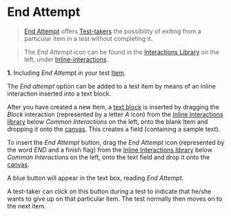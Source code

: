 <!--
created_at: 2016-12-15
authors:         
    - "Catherine Pease"
--> 

# End Attempt

>[End Attempt](../appendix/glossary.md#end-attempt) offers [Test-takers](../appendix/glossary.md#test-taker) the possibility of exiting from a particular item in a test without completing it.

> The *End Attempt* icon can be found in the [Interactions Library](../appendix/glossary.md#interactions-library) on the left, under [Inline-interactions](../appendix/glossary.md#inline-interactions).


**1.** Including *End Attempt* in your test [Item](../appendix/glossary.md#item).
 
The *End attempt* option can be added to a test item by means of an inline interaction inserted into a text block. 

After you have created a new Item, a [text block](../appendix/glossary.md#text-block) is inserted by dragging the *Block* interaction (represented by a letter *A* icon) from the [Inline Interactions library](../appendix/glossary.md#inline-interactions-library) below *Common Interactions* on the left, onto the blank Item and dropping it onto the [canvas](../appendix/glossary.md#canvas). This creates a field (containing a sample text).

<!-- Missing Screenshot: End Attempt Interaction -->

To insert the *End Attempt* button, drag the *End Attempt* icon (represented by the word *END* and a finish flag) from the [Inline Interactions library](../appendix/glossary.md#inline-interactions-library) below *Common Interactions* on the left, onto the text field and drop it onto the [canvas](../appendix/glossary.md#canvas).

A blue button will appear in the text box, reading *End Attempt*.

A test-taker can click on this button during a test to indicate that he/she wants to give up on that particular item. The test normally then moves on to the next item.